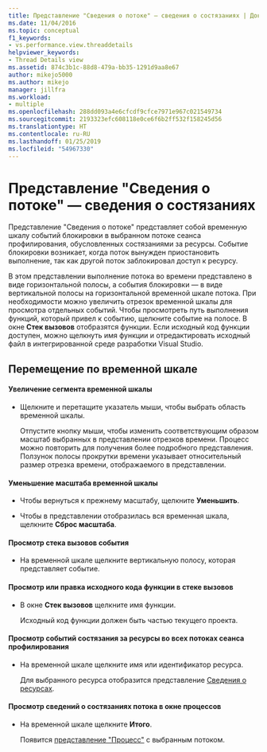 ```yaml
---
title: Представление "Сведения о потоке" — сведения о состязаниях | Документы Майкрософт
ms.date: 11/04/2016
ms.topic: conceptual
f1_keywords:
- vs.performance.view.threaddetails
helpviewer_keywords:
- Thread Details view
ms.assetid: 874c3b1c-88d8-479a-bb35-1291d9aa8e67
author: mikejo5000
ms.author: mikejo
manager: jillfra
ms.workload:
- multiple
ms.openlocfilehash: 288dd093a4e6cfcdf9cfce7971e967c021549734
ms.sourcegitcommit: 2193323efc608118e0ce6f6b2ff532f158245d56
ms.translationtype: HT
ms.contentlocale: ru-RU
ms.lasthandoff: 01/25/2019
ms.locfileid: "54967330"
---
```

# <a name="thread-details-view---contention-data"></a>Представление "Сведения о потоке" — сведения о состязаниях
Представление "Сведения о потоке" представляет собой временную шкалу событий блокировки в выбранном потоке сеанса профилирования, обусловленных состязаниями за ресурсы. Событие блокировки возникает, когда поток вынужден приостановить выполнение, так как другой поток заблокировал доступ к ресурсу.  
  
 В этом представлении выполнение потока во времени представлено в виде горизонтальной полосы, а события блокировки — в виде вертикальной полосы на горизонтальной временной шкале потока. При необходимости можно увеличить отрезок временной шкалы для просмотра отдельных событий. Чтобы просмотреть путь выполнения функций, который привел к событию, щелкните событие на полосе. В окне **Стек вызовов** отобразятся функции. Если исходный код функции доступен, можно щелкнуть имя функции и отредактировать исходный файл в интегрированной среде разработки Visual Studio.  
  
## <a name="navigate-the-timeline"></a>Перемещение по временной шкале  
  
#### <a name="to-zoom-in-on-a-timeline-segment"></a>Увеличение сегмента временной шкалы  
  
-   Щелкните и перетащите указатель мыши, чтобы выбрать область временной шкалы.  
  
     Отпустите кнопку мыши, чтобы изменить соответствующим образом масштаб выбранных в представлении отрезков времени. Процесс можно повторить для получения более подробного представления. Ползунок полосы прокрутки времени указывает относительный размер отрезка времени, отображаемого в представлении.  
  
#### <a name="to-zoom-out-on-a-timeline"></a>Уменьшение масштаба временной шкалы  
  
-   Чтобы вернуться к прежнему масштабу, щелкните **Уменьшить**.  
  
-   Чтобы в представлении отобразилась вся временная шкала, щелкните **Сброс масштаба**.  
  
#### <a name="to-view-the-call-stack-of-an-event"></a>Просмотр стека вызовов события  
  
-   На временной шкале щелкните вертикальную полосу, которая представляет событие.  
  
#### <a name="to-view-or-edit-the-source-code-of-a-function-in-the-call-stack"></a>Просмотр или правка исходного кода функции в стеке вызовов  
  
- В окне **Стек вызовов** щелкните имя функции.  
  
  Исходный код функции должен быть частью текущего проекта.  
  
#### <a name="to-view-the-contention-events-of-a-resource-in-all-threads-in-the-profiling-run"></a>Просмотр событий состязания за ресурсы во всех потоках сеанса профилирования  
  
-   На временной шкале щелкните имя или идентификатор ресурса.  
  
     Для выбранного ресурса отобразится представление [Сведения о ресурсах](../profiling/resource-details-view-contention-data.md).  
  
#### <a name="to-view-the-thread-contention-data-in-the-processes-window"></a>Просмотр сведений о состязаниях потока в окне процессов  
  
-   На временной шкале щелкните **Итого**.  
  
     Появится [представление "Процесс"](../profiling/process-view-contention-data.md) с выбранным потоком.